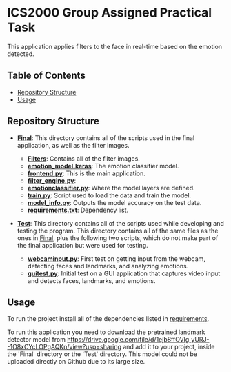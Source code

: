 # ICS2000 Group Assigned Practical Task

This application applies filters to the face in real-time based on the emotion detected.

## Table of Contents

- [Repository Structure](#repository-structure)
- [Usage](#usage)

## Repository Structure

- [**Final**](Final/): This directory contains all of the scripts used in the final application, as well as the filter images.
    - [**Filters**](Final/Filters/): Contains all of the filter images.
    - [**emotion_model.keras**](Final/emotion_model.keras): The emotion classifier model.
    - [**frontend.py**](Final/frontend.py): This is the main application.
    - [**filter_engine.py**](Final/filter_engine.py):
    - [**emotionclassifier.py**](Final/emotionclassifier.py): Where the model layers are defined.
    - [**train.py**](Final/train.py): Script used to load the data and train the model.
    - [**model_info.py**](Final/model_info.py): Outputs the model accuracy on the test data.
    - [**requirements.txt**](Final/requirements.txt): Dependency list.

- [**Test**](Test/): This directory contains all of the scripts used while developing and testing the program. This directory contains all of the same files as the ones in [Final](Final/), plus the following two scripts, which do not make part of the final application but were used for testing.
    - [**webcaminput.py**](Test/webcaminput.py): First test on getting input from the webcam, detecting faces and landmarks, and analyzing emotions.
    - [**guitest.py**](Test/guitest.py): Initial test on a GUI application that captures video input and detects faces, landmarks, and emotions.

## Usage

To run the project install all of the dependencies listed in [requirements](Final/requirements.txt).

To run this application you need to download the pretrained landmark detector model from https://drive.google.com/file/d/1ejb8ffOVlg_yURJ--1O8xCYcLOPgAQKn/view?usp=sharing and add it to your project, inside the 'Final' directory or the 'Test' directory. This model could not be uploaded directly on Github due to its large size.

